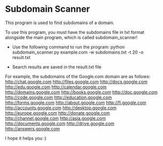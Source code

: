 # Subdomain Scanner
This program is used to find subdomains of a domain.

To use this program, you must have the subdomains file in txt format alongside the main program, which is called subdomain_scanner!

- Use the following command to run the program:
 python subdomain_scanner.py example.com -w subdomains.txt -t 20 -o result.txt


- Search results are saved in the result.txt file


For example, the subdomains of the Google.com domain are as follows:
http://chat.google.com
http://files.google.com
http://docs.google.com
http://edu.google.com
http://calendar.google.com
http://domains.google.com
http://books.google.com
http://doc.google.com
http://code.google.com
http://education.google.com
http://forms.google.com
http://about.google.com
http://fi.google.com
http://accounts.google.com
http://desktop.google.com
http://europe.google.com
http://donate.google.com
http://channel.google.com
http://asia.google.com
http://documents.google.com
http://drive.google.com
http://answers.google.com


I hope it helps you :)
